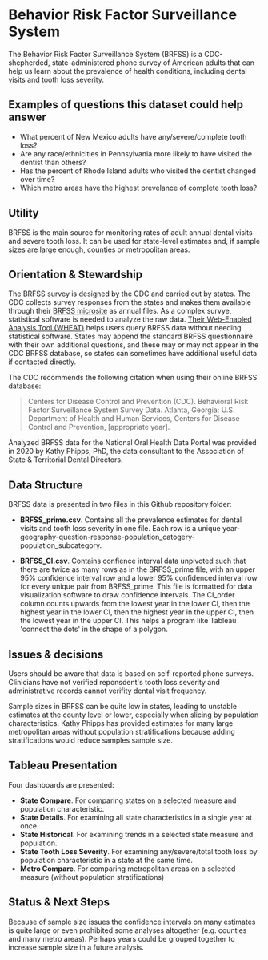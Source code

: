# Behavior Risk Factor Surveillance System

The Behavior Risk Factor Surveillance System (BRFSS) is a CDC-shepherded, state-administered phone survey of American adults that can help us learn about the prevalence of health conditions, including dental visits and tooth loss severity.

## Examples of questions this dataset could help answer

* What percent of New Mexico adults have any/severe/complete tooth loss?
* Are any race/ethnicities in Pennsylvania more likely to have visited the dentist than others?
* Has the percent of Rhode Island adults who visited the dentist changed over time?
* Which metro areas have the highest prevelance of complete tooth loss?

## Utility

BRFSS is the main source for monitoring rates of adult annual dental visits and severe tooth loss. It can be used for state-level estimates and, if sample sizes are large enough, counties or metropolitan areas.

## Orientation & Stewardship  

The BRFSS survey is designed by the CDC and carried out by states. The CDC collects survey responses from the states and makes them available through their [BRFSS microsite](https://www.cdc.gov/brfss/annual_data/annual_2019.html) as annual files. As a complex survye, statistical software is needed to analyze the raw data. [Their Web-Enabled Analysis Tool (WHEAT)](https://nccd.cdc.gov/weat/#/analysis) helps users query BRFSS data without needing statistical software. States may append the standard BRFSS questionnaire with their own additional questions, and these may or may not appear in the CDC BRFSS database, so states can sometimes have additional useful data if contacted directly.

The CDC recommends the following citation when using their online BRFSS database:

> Centers for Disease Control and Prevention (CDC). Behavioral Risk Factor Surveillance System Survey Data. Atlanta, Georgia: U.S. Department of Health and Human Services, Centers for Disease Control and Prevention, [appropriate year].

Analyzed BRFSS data for the National Oral Health Data Portal was provided in 2020 by Kathy Phipps, PhD, the data consultant to the Association of State & Territorial Dental Directors.

## Data Structure

BRFSS data is presented in two files in this Github repository folder:

* **BRFSS_prime.csv**. Contains all the prevalence estimates for dental visits and tooth loss severity in one file. Each row is a unique year-geography-question-response-population_catogery-population_subcategory. 

* **BRFSS_CI.csv**. Contains confience interval data unpivoted such that there are twice as many rows as in the BRFSS_prime file, with an upper 95% confidence interval row and a lower 95% confidenced interval row for every unique pair from BRFSS_prime. This file is formatted for data visualization software to draw confidence intervals. The CI_order column counts upwards from the lowest year in the lower CI, then the highest year in the lower CI, then the highest year in the upper CI, then the lowest year in the upper CI. This helps a program like Tableau 'connect the dots' in the shape of a polygon. 

## Issues & decisions

Users should be aware that data is based on self-reported phone surveys. Clinicians have not verified reponsdent's tooth loss severity and administrative records cannot verifity dental visit frequency.

Sample sizes in BRFSS can be quite low in states, leading to unstable estimates at the county level or lower, especially when slicing by population characteristics. Kathy Phipps has provided estimates for many large metropolitan areas without population stratifications because adding stratifications would reduce samples sample size. 

## Tableau Presentation

Four dashboards are presented:
* **State Compare**. For comparing states on a selected measure and population characteristic.
* **State Details**. For examining all state characteristics in a single year at once.
* **State Historical**. For examining trends in a selected state measure and population.
* **State Tooth Loss Severity**. For examining any/severe/total tooth loss by population characteristic in a state at the same time.
* **Metro Compare**. For comparing metropolitan areas on a selected measure (without population stratifications)

## Status & Next Steps

Because of sample size issues the confidence intervals on many estimates is quite large or even prohibited some analyses altogether (e.g. counties and many metro areas). Perhaps years could be grouped together to increase sample size in a future analysis.

